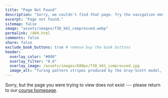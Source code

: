 ```yaml
---
title: "Page Not Found"
description: "Sorry, we couldn't find that page. Try the navigation menu or search to locate the biological modeling resource you need."
excerpt: "Page not found."
sitemap: false
image: "assets/images/f38_k61_compressed.webp"
permalink: /404.html
comments: false
share: false
exclude_book_buttons: true # remove buy the book buttons
header:
  overlay_color: "#000"
  overlay_filter: "0.6"
  overlay_image: /assets/images/600px/f38_k61_compressed.jpg
  image_alt: "Turing pattern stripes produced by the Gray-Scott model, a coarse-grained predator-prey reaction-diffusion system."
---
```


Sorry, but the page you were trying to view does not exist --- please return to our [course homepage](http://biologicalmodeling.org).
